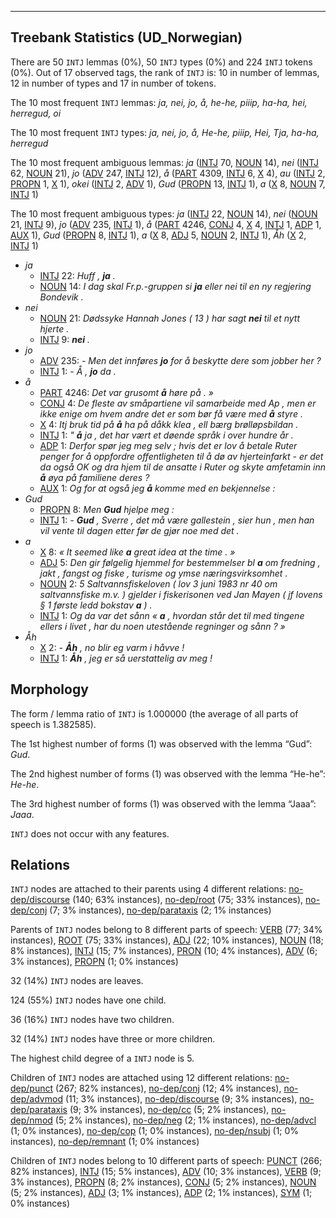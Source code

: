 

--------------------------------------------------------------------------------

## Treebank Statistics (UD_Norwegian)

There are 50 `INTJ` lemmas (0%), 50 `INTJ` types (0%) and 224 `INTJ` tokens (0%).
Out of 17 observed tags, the rank of `INTJ` is: 10 in number of lemmas, 12 in number of types and 17 in number of tokens.

The 10 most frequent `INTJ` lemmas: <em>ja, nei, jo, å, he-he, piiip, ha-ha, hei, herregud, oi</em>

The 10 most frequent `INTJ` types:  <em>ja, nei, jo, å, He-he, piiip, Hei, Tja, ha-ha, herregud</em>

The 10 most frequent ambiguous lemmas: <em>ja</em> ([INTJ]() 70, [NOUN]() 14), <em>nei</em> ([INTJ]() 62, [NOUN]() 21), <em>jo</em> ([ADV]() 247, [INTJ]() 12), <em>å</em> ([PART]() 4309, [INTJ]() 6, [X]() 4), <em>au</em> ([INTJ]() 2, [PROPN]() 1, [X]() 1), <em>okei</em> ([INTJ]() 2, [ADV]() 1), <em>Gud</em> ([PROPN]() 13, [INTJ]() 1), <em>a</em> ([X]() 8, [NOUN]() 7, [INTJ]() 1)

The 10 most frequent ambiguous types:  <em>ja</em> ([INTJ]() 22, [NOUN]() 14), <em>nei</em> ([NOUN]() 21, [INTJ]() 9), <em>jo</em> ([ADV]() 235, [INTJ]() 1), <em>å</em> ([PART]() 4246, [CONJ]() 4, [X]() 4, [INTJ]() 1, [ADP]() 1, [AUX]() 1), <em>Gud</em> ([PROPN]() 8, [INTJ]() 1), <em>a</em> ([X]() 8, [ADJ]() 5, [NOUN]() 2, [INTJ]() 1), <em>Åh</em> ([X]() 2, [INTJ]() 1)


* <em>ja</em>
  * [INTJ]() 22: <em>Huff , <b>ja</b> .</em>
  * [NOUN]() 14: <em>I dag skal Fr.p.-gruppen si <b>ja</b> eller nei til en ny regjering Bondevik .</em>
* <em>nei</em>
  * [NOUN]() 21: <em>Dødssyke Hannah Jones ( 13 ) har sagt <b>nei</b> til et nytt hjerte .</em>
  * [INTJ]() 9: <em><b>nei</b> .</em>
* <em>jo</em>
  * [ADV]() 235: <em>- Men det innføres <b>jo</b> for å beskytte dere som jobber her ?</em>
  * [INTJ]() 1: <em>- Å , <b>jo</b> da .</em>
* <em>å</em>
  * [PART]() 4246: <em>Det var grusomt <b>å</b> høre på . »</em>
  * [CONJ]() 4: <em>De fleste av småpartiene vil samarbeide med Ap , men er ikke enige om hvem andre det er som bør få være med <b>å</b> styre .</em>
  * [X]() 4: <em>Itj bruk tid på <b>å</b> ha på dåkk klea , ell bærg brølløpsbildan .</em>
  * [INTJ]() 1: <em>" <b>å</b> ja , det har vært et døende språk i over hundre år .</em>
  * [ADP]() 1: <em>Derfor spør jeg meg selv ; hvis det er lov å betale Ruter penger for å oppfordre offentligheten til å dø av hjerteinfarkt - er det da også OK og dra hjem til de ansatte i Ruter og skyte amfetamin inn <b>å</b> øya på familiene deres ?</em>
  * [AUX]() 1: <em>Og for at også jeg <b>å</b> komme med en bekjennelse :</em>
* <em>Gud</em>
  * [PROPN]() 8: <em>Men <b>Gud</b> hjelpe meg :</em>
  * [INTJ]() 1: <em>- <b>Gud</b> , Sverre , det må være gallestein , sier hun , men han vil vente til dagen etter før de gjør noe med det .</em>
* <em>a</em>
  * [X]() 8: <em>« It seemed like <b>a</b> great idea at the time . »</em>
  * [ADJ]() 5: <em>Den gir følgelig hjemmel for bestemmelser bl <b>a</b> om fredning , jakt , fangst og fiske , turisme og ymse næringsvirksomhet .</em>
  * [NOUN]() 2: <em>5 Saltvannsfiskeloven ( lov 3 juni 1983 nr 40 om saltvannsfiske m.v. ) gjelder i fiskerisonen ved Jan Mayen ( jf lovens § 1 første ledd bokstav <b>a</b> ) .</em>
  * [INTJ]() 1: <em>Og da var det sånn « <b>a</b> , hvordan står det til med tingene ellers i livet , har du noen utestående regninger og sånn ? »</em>
* <em>Åh</em>
  * [X]() 2: <em>- <b>Åh</b> , no blir eg varm i håvve !</em>
  * [INTJ]() 1: <em><b>Åh</b> , jeg er så uerstattelig av meg !</em>

## Morphology

The form / lemma ratio of `INTJ` is 1.000000 (the average of all parts of speech is 1.382585).

The 1st highest number of forms (1) was observed with the lemma “Gud”: <em>Gud</em>.

The 2nd highest number of forms (1) was observed with the lemma “He-he”: <em>He-he</em>.

The 3rd highest number of forms (1) was observed with the lemma “Jaaa”: <em>Jaaa</em>.

`INTJ` does not occur with any features.


## Relations

`INTJ` nodes are attached to their parents using 4 different relations: [no-dep/discourse]() (140; 63% instances), [no-dep/root]() (75; 33% instances), [no-dep/conj]() (7; 3% instances), [no-dep/parataxis]() (2; 1% instances)

Parents of `INTJ` nodes belong to 8 different parts of speech: [VERB]() (77; 34% instances), [ROOT]() (75; 33% instances), [ADJ]() (22; 10% instances), [NOUN]() (18; 8% instances), [INTJ]() (15; 7% instances), [PRON]() (10; 4% instances), [ADV]() (6; 3% instances), [PROPN]() (1; 0% instances)

32 (14%) `INTJ` nodes are leaves.

124 (55%) `INTJ` nodes have one child.

36 (16%) `INTJ` nodes have two children.

32 (14%) `INTJ` nodes have three or more children.

The highest child degree of a `INTJ` node is 5.

Children of `INTJ` nodes are attached using 12 different relations: [no-dep/punct]() (267; 82% instances), [no-dep/conj]() (12; 4% instances), [no-dep/advmod]() (11; 3% instances), [no-dep/discourse]() (9; 3% instances), [no-dep/parataxis]() (9; 3% instances), [no-dep/cc]() (5; 2% instances), [no-dep/nmod]() (5; 2% instances), [no-dep/neg]() (2; 1% instances), [no-dep/advcl]() (1; 0% instances), [no-dep/cop]() (1; 0% instances), [no-dep/nsubj]() (1; 0% instances), [no-dep/remnant]() (1; 0% instances)

Children of `INTJ` nodes belong to 10 different parts of speech: [PUNCT]() (266; 82% instances), [INTJ]() (15; 5% instances), [ADV]() (10; 3% instances), [VERB]() (9; 3% instances), [PROPN]() (8; 2% instances), [CONJ]() (5; 2% instances), [NOUN]() (5; 2% instances), [ADJ]() (3; 1% instances), [ADP]() (2; 1% instances), [SYM]() (1; 0% instances)

